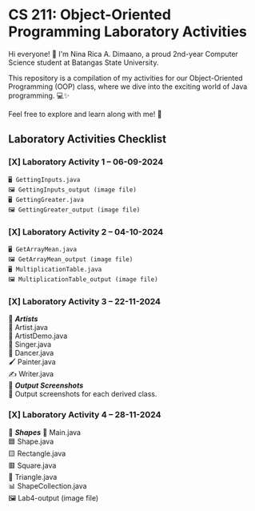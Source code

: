 # CS 211: Object-Oriented Programming Laboratory Activities
Hi everyone! 👋 I'm Nina Rica A. Dimaano, a proud 2nd-year Computer Science student at Batangas State University.

This repository is a compilation of my activities for our Object-Oriented Programming (OOP) class, where we dive into the exciting world of Java programming. 💻✨

Feel free to explore and learn along with me! 🚀

## Laboratory Activities Checklist    
### [X] Laboratory Activity 1 – 06-09-2024  
    🖥️ GettingInputs.java  
    🖼️ GettingInputs_output (image file)  
    🖥️ GettingGreater.java  
    🖼️ GettingGreater_output (image file)  
  
### [X] Laboratory Activity 2 – 04-10-2024  
    🖥️ GetArrayMean.java  
    🖼️ GetArrayMean_output (image file)  
    🖥️ MultiplicationTable.java  
    🖼️ MultiplicationTable_output (image file)  
  
### [X] Laboratory Activity 3 – 22-11-2024   
📁 ***Artists***  
        🎨 Artist.java  
        🚀 ArtistDemo.java   
        🎤 Singer.java  
        💃 Dancer.java  
        🖌️ Painter.java  
        ✍️ Writer.java  
📁 ***Output Screenshots***  
    📸 Output screenshots for each derived class.  
  
### [X] Laboratory Activity 4 – 28-11-2024
📁 ***Shapes***
        📐 Main.java  
        🟦 Shape.java  
        🟨 Rectangle.java  
        🟥 Square.java  
        🔺 Triangle.java  
        📊 ShapeCollection.java  
        🖼️ Lab4-output (image file)  
